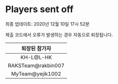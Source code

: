 # Players sent off
최종 업데이트: 2020년 12월 10일 17시 52분


제출 코드에서 오류가 발생하는 경우 자동으로 퇴장됩니다.


| 퇴장된 참가자 |
|:---:|
| KH-L@L-HK |
| RAKSTeam@rakbin007 |
| MyTeam@yejik1002 |